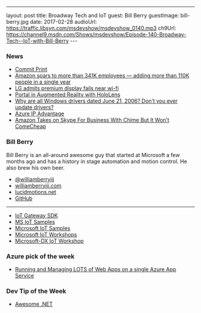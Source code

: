 ---
layout: post
title: Broadway Tech and IoT
guest: Bill Berry
guestImage: bill-berry.jpg
date: 2017-02-28
audioUrl: https://traffic.libsyn.com/msdevshow/msdevshow_0140.mp3
ch9Url: https://channel9.msdn.com/Shows/msdevshow/Episode-140-Broadway-Tech--IoT-with-Bill-Berry
--- 

### News

 - [Commit Print](https://commitprint.com/)
 - [Amazon soars to more than 341K employees — adding more than 110K people in a single year](http://www.geekwire.com/2017/amazon-soars-340k-employees-adding-110k-people-single-year/)
 - [LG admits premium display fails near wi-fi](http://www.bbc.com/news/technology-38853962)
 - [Portal in Augmented Reality with HoloLens](https://www.youtube.com/watch?v=aWRSCABrdR8)
 - [Why are all Windows drivers dated June 21, 2006? Don’t you ever update drivers?](https://blogs.msdn.microsoft.com/oldnewthing/20170208-00/?p=95395)
 - [Azure IP Advantage](https://azure.microsoft.com/en-us/overview/azure-ip-advantage/)
 - [Amazon Takes on Skype For Business With Chime But It Won’t ComeCheap](https://www.petri.com/amazon-takes-skype-business-chime-wont-come-cheap?_hsenc=p2ANqtz-_P6EhAwTA0gohJSspCVJ0074Nxtfr_9UAXpMv-8bkNShLKCJ11X-X6oNknRSuYYyraBoq7dzeb0IQUyh2JZqNPslkXZQ&_hsmi=42589927)

### Bill Berry

Bill Berry is an all-around awesome guy that started at Microsoft a few months ago and has a history in stage automation and motion control. He also brew his own beer.

 - [@williamberryiii](https://twitter.com/williamberryiii)
 - [williamberryiii.com](http://williamberryiii.com)
 - [lucidmotions.net](http://www.lucidmotions.net/)
 - [GitHub](https://github.com/WilliamBerryiii)

---------------------------------------------------------------------------------------

-   [IoT Gateway SDK](https://github.com/Azure/azure-iot-gateway-sdk)
-   [MS IoT Samples](https://github.com/ms-iot/samples)
-   [Microsoft IoT Samples](https://github.com/Microsoft/iot-samples)
-   [Microsoft IoT Workshops](https://github.com/Microsoft/iot-workshops)
-   [Microsoft-DX IoT Workshop](https://github.com/microsoft-dx/iot-workshop)

### Azure pick of the week

 - [Running and Managing LOTS of Web Apps on a single Azure App Service](https://www.hanselman.com/blog/PennyPinchingInTheCloudRunningAndManagingLOTSOfWebAppsOnASingleAzureAppService.aspx)

### Dev Tip of the Week

 - [Awesome .NET](https://github.com/quozd/awesome-dotnet)